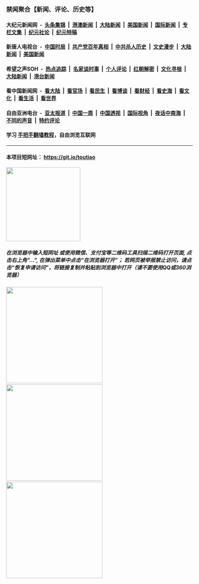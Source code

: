 ### 禁闻聚合【新闻、评论、历史等】

#### 大纪元新闻网 &nbsp;-&nbsp; [头条集锦](indexes/E头条集锦.md?t=02061311) &nbsp;|&nbsp; [港澳新闻](indexes/E港澳新闻.md?t=02061311)  &nbsp;|&nbsp; [大陆新闻](indexes/E大陆新闻.md?t=02061311) &nbsp;|&nbsp; [美国新闻](indexes/E美国新闻.md?t=02061311) &nbsp;|&nbsp; [国际新闻](indexes/E国际新闻.md?t=02061311) &nbsp;|&nbsp; [专栏文集](indexes/E专栏文集.md?t=02061311) &nbsp;|&nbsp; [纪元社论](indexes/E纪元社论.md?t=02061311) &nbsp;|&nbsp; [纪元特稿](indexes/E纪元特稿.md?t=02061311) 

#### 新唐人电视台 &nbsp;-&nbsp; [中国时局](indexes/N中国时局.md?t=02061311) &nbsp;|&nbsp; [共产党百年真相](indexes/N共产党百年真相.md?t=02061311) &nbsp;|&nbsp; [中共杀人历史](indexes/N中共杀人历史.md?t=02061311) &nbsp;|&nbsp; [文史漫步](indexes/N文史漫步.md?t=02061311) &nbsp;|&nbsp; [大陆新闻](indexes/N大陆新闻.md?t=02061311) &nbsp;|&nbsp; [美国新闻](indexes/N美国新闻.md?t=02061311)

#### 希望之声SOH &nbsp;-&nbsp; [热点追踪](indexes/H热点追踪.md?t=02061311) &nbsp;|&nbsp; [名家谈时事](indexes/H名家谈时事.md?t=02061311) &nbsp;|&nbsp; [个人评论](indexes/H个人评论.md?t=02061311)  &nbsp;|&nbsp; [红朝解密](indexes/H红朝解密.md?t=02061311) &nbsp;|&nbsp; [文化寻根](indexes/H文化寻根.md?t=02061311) &nbsp;|&nbsp; [大陆新闻](indexes/H大陆新闻.md?t=02061311) &nbsp;|&nbsp; [港台新闻](indexes/H港台新闻.md?t=02061311)

#### 看中国新闻网 &nbsp;-&nbsp; [看大陆](indexes/S看大陆.md?t=02061311) &nbsp;|&nbsp; [看官场](indexes/S看官场.md?t=02061311) &nbsp;|&nbsp; [看民生](indexes/S看民生.md?t=02061311)  &nbsp;|&nbsp; [看博谈](indexes/S看博谈.md?t=02061311) &nbsp;|&nbsp; [看财经](indexes/S看财经.md?t=02061311) &nbsp;|&nbsp; [看史海](indexes/S看史海.md?t=02061311) &nbsp;|&nbsp; [看文化](indexes/S看文化.md?t=02061311) &nbsp;|&nbsp; [看生活](indexes/S看生活.md?t=02061311) &nbsp;|&nbsp; [看世界](indexes/S看世界.md?t=02061311)

#### 自由亚洲电台 &nbsp;-&nbsp; [亚太报道](indexes/R亚太报道.md?t=02061311) &nbsp;|&nbsp; [中国一周](indexes/R中国一周.md?t=02061311) &nbsp;|&nbsp; [中国透视](indexes/R中国透视.md?t=02061311)  &nbsp;|&nbsp; [国际视角](indexes/R国际视角.md?t=02061311) &nbsp;|&nbsp; [夜话中南海](indexes/R夜话中南海.md?t=02061311) &nbsp;|&nbsp; [不同的声音](indexes/R不同的声音.md?t=02061311) &nbsp;|&nbsp; [特约评论](indexes/R特约评论.md?t=02061311)

#### 学习 [手把手翻墙教程](https://github.com/gfw-breaker/guides/wiki)，自由浏览互联网

----

#### 本项目短网址： https://git.io/toutiao
<img src="https://raw.githubusercontent.com/gfw-breaker/banned-news/master/scripts/img/qr.png" width="200px"/>  

##### 在浏览器中输入短网址 或使用微信、支付宝等二维码工具扫描二维码打开页面, 点击右上角"...", 在弹出菜单中点击“在浏览器打开”； 若网页被举报禁止访问，请点击“恢复申请访问”，将链接复制并粘贴到浏览器中打开（请不要使用QQ或360浏览器）

<img src="https://raw.githubusercontent.com/gfw-breaker/banned-news/master/scripts/img/1.png" width="260px"/> &nbsp; <img src="https://raw.githubusercontent.com/gfw-breaker/banned-news/master/scripts/img/2.png" width="260px"/> &nbsp; <img src="https://raw.githubusercontent.com/gfw-breaker/banned-news/master/scripts/img/3.png" width="260px"/>
